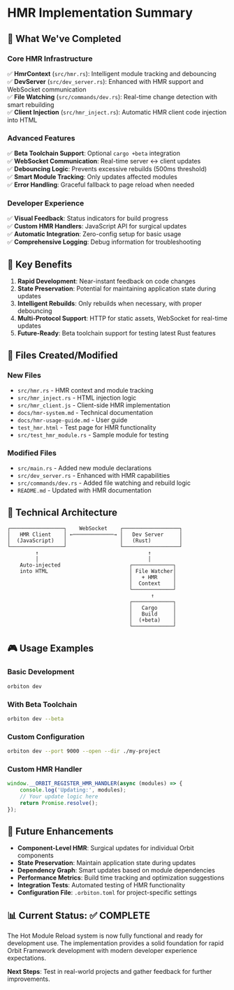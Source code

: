 # HMR Implementation Summary

## 🎯 What We've Completed

### Core HMR Infrastructure
✅ **HmrContext** (`src/hmr.rs`): Intelligent module tracking and debouncing  
✅ **DevServer** (`src/dev_server.rs`): Enhanced with HMR support and WebSocket communication  
✅ **File Watching** (`src/commands/dev.rs`): Real-time change detection with smart rebuilding  
✅ **Client Injection** (`src/hmr_inject.rs`): Automatic HMR client code injection into HTML  

### Advanced Features
✅ **Beta Toolchain Support**: Optional `cargo +beta` integration  
✅ **WebSocket Communication**: Real-time server ↔ client updates  
✅ **Debouncing Logic**: Prevents excessive rebuilds (500ms threshold)  
✅ **Smart Module Tracking**: Only updates affected modules  
✅ **Error Handling**: Graceful fallback to page reload when needed  

### Developer Experience
✅ **Visual Feedback**: Status indicators for build progress  
✅ **Custom HMR Handlers**: JavaScript API for surgical updates  
✅ **Automatic Integration**: Zero-config setup for basic usage  
✅ **Comprehensive Logging**: Debug information for troubleshooting  

## 🚀 Key Benefits

1. **Rapid Development**: Near-instant feedback on code changes
2. **State Preservation**: Potential for maintaining application state during updates
3. **Intelligent Rebuilds**: Only rebuilds when necessary, with proper debouncing
4. **Multi-Protocol Support**: HTTP for static assets, WebSocket for real-time updates
5. **Future-Ready**: Beta toolchain support for testing latest Rust features

## 📁 Files Created/Modified

### New Files
- `src/hmr.rs` - HMR context and module tracking
- `src/hmr_inject.rs` - HTML injection logic  
- `src/hmr_client.js` - Client-side HMR implementation
- `docs/hmr-system.md` - Technical documentation
- `docs/hmr-usage-guide.md` - User guide
- `test_hmr.html` - Test page for HMR functionality
- `src/test_hmr_module.rs` - Sample module for testing

### Modified Files
- `src/main.rs` - Added new module declarations
- `src/dev_server.rs` - Enhanced with HMR capabilities
- `src/commands/dev.rs` - Added file watching and rebuild logic
- `README.md` - Updated with HMR documentation

## 🔧 Technical Architecture

```
┌─────────────────┐    WebSocket    ┌──────────────────┐
│   HMR Client    │ ←─────────────→ │   Dev Server     │
│  (JavaScript)   │                 │   (Rust)         │
└─────────────────┘                 └──────────────────┘
         ↑                                   ↑
         │                                   │
    Auto-injected                      ┌─────────────┐
    into HTML                          │ File Watcher│
                                       │   + HMR     │
                                       │  Context    │
                                       └─────────────┘
                                              ↑
                                       ┌─────────────┐
                                       │   Cargo     │
                                       │   Build     │
                                       │  (+beta)    │ 
                                       └─────────────┘
```

## 🎮 Usage Examples

### Basic Development
```bash
orbiton dev
```

### With Beta Toolchain
```bash
orbiton dev --beta
```

### Custom Configuration
```bash
orbiton dev --port 9000 --open --dir ./my-project
```

### Custom HMR Handler
```javascript
window.__ORBIT_REGISTER_HMR_HANDLER(async (modules) => {
    console.log('Updating:', modules);
    // Your update logic here
    return Promise.resolve();
});
```

## 🔮 Future Enhancements

- **Component-Level HMR**: Surgical updates for individual Orbit components
- **State Preservation**: Maintain application state during updates  
- **Dependency Graph**: Smart updates based on module dependencies
- **Performance Metrics**: Build time tracking and optimization suggestions
- **Integration Tests**: Automated testing of HMR functionality
- **Configuration File**: `.orbiton.toml` for project-specific settings

## 📊 Current Status: ✅ COMPLETE

The Hot Module Reload system is now fully functional and ready for development use. The implementation provides a solid foundation for rapid Orbit Framework development with modern developer experience expectations.

**Next Steps**: Test in real-world projects and gather feedback for further improvements.
